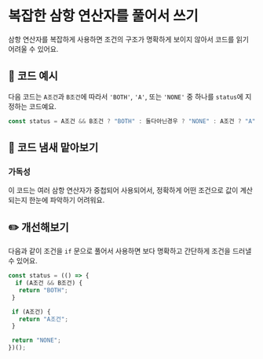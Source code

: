 # 복잡한 삼항 연산자를 풀어서 쓰기

<div style="margin-top: 16px">
<Badge type="info" text="가독성" />
</div>

삼항 연산자를 복잡하게 사용하면 조건의 구조가 명확하게 보이지 않아서 코드를 읽기 어려울 수 있어요. 

## 📝 코드 예시

다음 코드는 `A조건`과 `B조건`에 따라서 `'BOTH'`, `'A'`, 또는 `'NONE'` 중 하나를 `status`에 지정하는 코드예요.

```typescript
const status = A조건 && B조건 ? "BOTH" : 둘다아닌경우 ? "NONE" : A조건 ? "A" : undefined;
```

## 👃 코드 냄새 맡아보기

### 가독성

이 코드는 여러 삼항 연산자가 중첩되어 사용되어서, 정확하게 어떤 조건으로 값이 계산되는지 한눈에 파악하기 어려워요.

## ✏️ 개선해보기

다음과 같이 조건을 `if` 문으로 풀어서 사용하면 보다 명확하고 간단하게 조건을 드러낼 수 있어요.

```typescript
const status = (() => {
  if (A조건 && B조건) {
   return "BOTH";
 }

 if (A조건) {
   return "A조건";
 }

 return "NONE";
})();
```